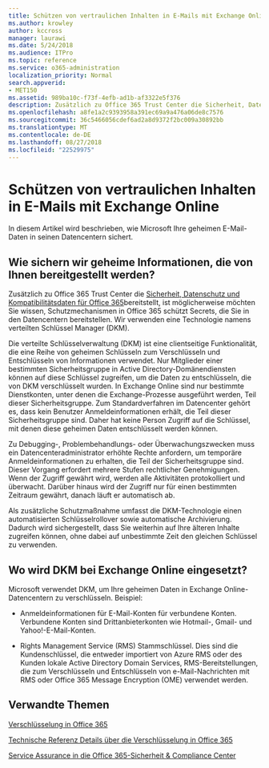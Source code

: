 ```yaml
---
title: Schützen von vertraulichen Inhalten in E-Mails mit Exchange Online
ms.author: krowley
author: kccross
manager: laurawi
ms.date: 5/24/2018
ms.audience: ITPro
ms.topic: reference
ms.service: o365-administration
localization_priority: Normal
search.appverid:
- MET150
ms.assetid: 989ba10c-f73f-4efb-ad1b-af3322e5f376
description: Zusätzlich zu Office 365 Trust Center die Sicherheit, Datenschutz und Kompatibilitätsdaten für Office 365 bereitstellt, ist möglicherweise möchten Sie wissen, Schutzmechanismen in Office 365 schützt Secrets, die Sie in den Datencentern bereitstellen. Wir verwenden eine Technologie namens verteilten Schlüssel Manager (DKM).
ms.openlocfilehash: a8fe1a2c9393958a391ec69a9a476a06de8c7576
ms.sourcegitcommit: 36c5466056cdef6ad2a8d9372f2bc009a30892bb
ms.translationtype: MT
ms.contentlocale: de-DE
ms.lasthandoff: 08/27/2018
ms.locfileid: "22529975"
---
```

# <a name="how-exchange-online-secures-your-email-secrets"></a>Schützen von vertraulichen Inhalten in E-Mails mit Exchange Online

In diesem Artikel wird beschrieben, wie Microsoft Ihre geheimen E-Mail-Daten in seinen Datencentern sichert.
  
## <a name="how-do-we-secure-secret-information-provided-by-you"></a>Wie sichern wir geheime Informationen, die von Ihnen bereitgestellt werden?

Zusätzlich zu Office 365 Trust Center die [Sicherheit, Datenschutz und Kompatibilitätsdaten für Office 365](https://go.microsoft.com/fwlink/?linkid=874644)bereitstellt, ist möglicherweise möchten Sie wissen, Schutzmechanismen in Office 365 schützt Secrets, die Sie in den Datencentern bereitstellen. Wir verwenden eine Technologie namens verteilten Schlüssel Manager (DKM).
  
Die verteilte Schlüsselverwaltung (DKM) ist eine clientseitige Funktionalität, die eine Reihe von geheimen Schlüsseln zum Verschlüsseln und Entschlüsseln von Informationen verwendet. Nur Mitglieder einer bestimmten Sicherheitsgruppe in Active Directory-Domänendiensten können auf diese Schlüssel zugreifen, um die Daten zu entschlüsseln, die von DKM verschlüsselt wurden. In Exchange Online sind nur bestimmte Dienstkonten, unter denen die Exchange-Prozesse ausgeführt werden, Teil dieser Sicherheitsgruppe. Zum Standardverfahren im Datencenter gehört es, dass kein Benutzer Anmeldeinformationen erhält, die Teil dieser Sicherheitsgruppe sind. Daher hat keine Person Zugriff auf die Schlüssel, mit denen diese geheimen Daten entschlüsselt werden können.
  
Zu Debugging-, Problembehandlungs- oder Überwachungszwecken muss ein Datencenteradministrator erhöhte Rechte anfordern, um temporäre Anmeldeinformationen zu erhalten, die Teil der Sicherheitsgruppe sind. Dieser Vorgang erfordert mehrere Stufen rechtlicher Genehmigungen. Wenn der Zugriff gewährt wird, werden alle Aktivitäten protokolliert und überwacht. Darüber hinaus wird der Zugriff nur für einen bestimmten Zeitraum gewährt, danach läuft er automatisch ab.
  
Als zusätzliche Schutzmaßnahme umfasst die DKM-Technologie einen automatisierten Schlüsselrollover sowie automatische Archivierung. Dadurch wird sichergestellt, dass Sie weiterhin auf Ihre älteren Inhalte zugreifen können, ohne dabei auf unbestimmte Zeit den gleichen Schlüssel zu verwenden.

  
## <a name="where-does-exchange-online-make-use-of-dkm"></a>Wo wird DKM bei Exchange Online eingesetzt?

Microsoft verwendet DKM, um Ihre geheimen Daten in Exchange Online-Datencentern zu verschlüsseln. Beispiel:
  
- Anmeldeinformationen für E-Mail-Konten für verbundene Konten. Verbundene Konten sind Drittanbieterkonten wie Hotmail-, Gmail- und Yahoo!-E-Mail-Konten.
    
- Rights Management Service (RMS) Stammschlüssel. Dies sind die Kundenschlüssel, die entweder importiert von Azure RMS oder des Kunden lokale Active Directory Domain Services, RMS-Bereitstellungen, die zum Verschlüsseln und Entschlüsseln von e-Mail-Nachrichten mit RMS oder Office 365 Message Encryption (OME) verwendet werden.
    
## <a name="related-topics"></a>Verwandte Themen

[Verschlüsselung in Office 365](encryption.md)
  
[Technische Referenz Details über die Verschlüsselung in Office 365](technical-reference-details-about-encryption.md)
  
[Service Assurance in die Office 365-Sicherheit &amp; Compliance Center](https://go.microsoft.com/fwlink/?linkid=874645)
  

